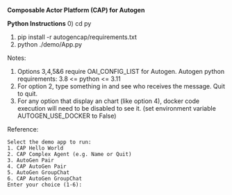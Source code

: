 **Composable Actor Platform (CAP) for Autogen**

**Python Instructions**
0) cd py
1) pip install -r autogencap/requirements.txt
2) python ./demo/App.py

Notes:
1) Options 3,4,5&6 require OAI_CONFIG_LIST for Autogen.
   Autogen python requirements: 3.8 <= python <= 3.11
2) For option 2, type something in and see who receives the message.  Quit to quit.
3) For any option that display an chart (like option 4), docker code execution will need to be disabled to see it. (set environment variable AUTOGEN_USE_DOCKER to False)

Reference:
```
Select the demo app to run:
1. CAP Hello World
2. CAP Complex Agent (e.g. Name or Quit)
3. AutoGen Pair
4. CAP AutoGen Pair
5. AutoGen GroupChat
6. CAP AutoGen GroupChat
Enter your choice (1-6):
```
